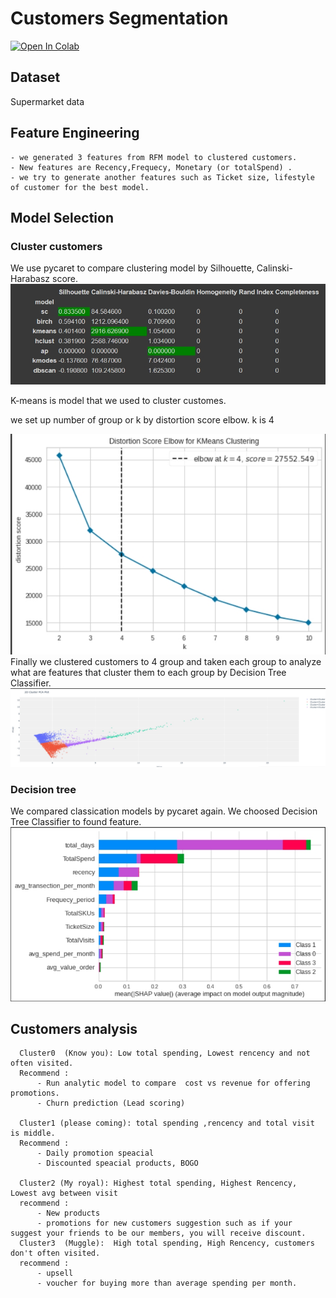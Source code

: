 # Customers Segmentation
[![Open In Colab](https://colab.research.google.com/assets/colab-badge.svg)](https://colab.research.google.com/drive/1JBp6prBkEHkuhLXy3evg5pcJvHFXW6bt?usp=sharing)
 ## Dataset 
 Supermarket data 
 
 ## Feature Engineering
    - we generated 3 features from RFM model to clustered customers. 
    - New features are Recency,Frequecy, Monetary (or totalSpend) .
    - we try to generate another features such as Ticket size, lifestyle of customer for the best model.
   
 
## Model Selection

### Cluster customers
    
  We use pycaret to compare clustering model by Silhouette, Calinski-Harabasz score.
![alt tag](https://github.com/PBussara/BADS7105/blob/main/02%20Customer%20Segmentation/compare_clustering_models.jpg)
  
  K-means is model that we used to cluster customes.
  
  we set up number of group or k by distortion score elbow. k is 4 
  
![alt tag](https://github.com/PBussara/BADS7105/blob/main/02%20Customer%20Segmentation/distortion_score.jpg)
  Finally we clustered customers to 4 group and taken each group to analyze what are features that cluster them to each group by Decision Tree Classifier.  
![alt tag](https://github.com/PBussara/BADS7105/blob/main/02%20Customer%20Segmentation/K_means_pca.jpg)
  
### Decision tree
 We compared classication models by pycaret again. We choosed Decision Tree Classifier to found feature.
![alt tag](https://github.com/PBussara/BADS7105/blob/main/02%20Customer%20Segmentation/decisiontree_features.jpg)
 
 
 ## Customers analysis
 
      Cluster0  (Know you): Low total spending, Lowest rencency and not often visited. 
      Recommend :
          - Run analytic model to compare  cost vs revenue for offering promotions.
          - Churn prediction (Lead scoring)
 
      Cluster1 (please coming): total spending ,rencency and total visit is middle.
      Recommend :
          - Daily promotion speacial
          - Discounted speacial products, BOGO
          
      Cluster2 (My royal): Highest total spending, Highest Rencency, Lowest avg between visit 
      recommend :
          - New products
          - promotions for new customers suggestion such as if your suggest your friends to be our members, you will receive discount.
      Cluster3  (Muggle):  High total spending, High Rencency, customers don't often visited.
      recommend :
          - upsell 
          - voucher for buying more than average spending per month.




 
 
    
